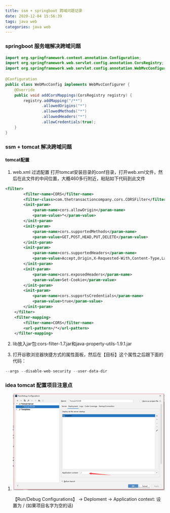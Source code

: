 ```yaml
---
title: ssm + springboot 跨域问题记录
date: 2020-12-04 15:56:39
tags: java web
categories: java web
---
```


### springboot 服务端解决跨域问题

```java
import org.springframework.context.annotation.Configuration;
import org.springframework.web.servlet.config.annotation.CorsRegistry;
import org.springframework.web.servlet.config.annotation.WebMvcConfigurer;

@Configuration
public class WebMvcConfig implements WebMvcConfigurer {
    @Override
    public void addCorsMappings(CorsRegistry registry) {
        registry.addMapping("/**")
                .allowedOrigins("*")
                .allowedMethods("*")
                .allowedHeaders("*")
                .allowCredentials(true);
    }
}
```

### ssm + tomcat 解决跨域问题

<!--more-->

#### tomcat配置
1. web.xml 过滤配置
 打开tomcat安装目录的conf目录，打开web.xml文件，然后在此文件的中间位置，大概460多行附近，粘贴如下代码到此文件
```xml
<filter>
        <filter-name>CORS</filter-name>
        <filter-class>com.thetransactioncompany.cors.CORSFilter</filter-class>
        <init-param>
            <param-name>cors.allowOrigin</param-name>
            <param-value>*</param-value>
        </init-param>
        <init-param>
            <param-name>cors.supportedMethods</param-name>
            <param-value>GET,POST,HEAD,PUT,DELETE</param-value>
        </init-param>
        <init-param>
            <param-name>cors.supportedHeaders</param-name>
            <param-value>Accept,Origin,X-Requested-With,Content-Type,Last-Modified</param-value>
        </init-param>
        <init-param>
            <param-name>cors.exposedHeaders</param-name>
            <param-value>Set-Cookie</param-value>
        </init-param>
        <init-param>
            <param-name>cors.supportsCredentials</param-name>
            <param-value>true</param-value>
        </init-param>
    </filter>
    <filter-mapping>
        <filter-name>CORS</filter-name>
        <url-pattern>/*</url-pattern>
    </filter-mapping> 
```
2. lib放入jar包:cors-filter-1.7.jar和java-property-utils-1.9.1.jar

   

3. 打开谷歌浏览器快捷方式的属性面板，然后在【目标】这个属性之后跟下面的代码：
```java
--args --disable-web-security --user-data-dir
```

### idea tomcat 配置项目注意点

1. ![Lena](ssm-springboot-跨域问题记录/0.png)

   【Run/Debug Configurations】 -> Deploment -> Application context: 设置为 / (如果项目名字为空的话)